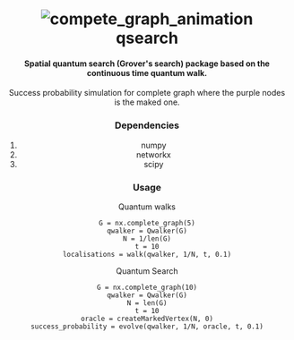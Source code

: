 <h1 align="center">
  <img
    alt="compete_graph_animation"
    src="https://user-images.githubusercontent.com/9468947/29240749-37660906-7f63-11e7-9f34-d570578ee3d0.gif"
  />
  <br />
  qsearch
</h1>

<h4 align="center">
  Spatial quantum search (Grover's search) package based on the continuous time quantum walk.
</h4>

<center>Success probability simulation for complete graph where the purple nodes is the maked one.<center>

### Dependencies

1. numpy
2. networkx
3. scipy

### Usage

Quantum walks

```
G = nx.complete_graph(5)
qwalker = Qwalker(G)
N = 1/len(G)
t = 10
localisations = walk(qwalker, 1/N, t, 0.1)

```

Quantum Search

```
G = nx.complete_graph(10)
qwalker = Qwalker(G)
N = len(G)
t = 10
oracle = createMarkedVertex(N, 0)
success_probability = evolve(qwalker, 1/N, oracle, t, 0.1)

```
